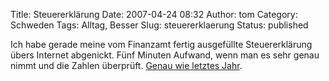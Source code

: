 Title: Steuererklärung
Date: 2007-04-24 08:32
Author: tom
Category: Schweden
Tags: Alltag, Besser
Slug: steuererklaerung
Status: published

Ich habe gerade meine vom Finanzamt fertig ausgefüllte Steuererklärung
übers Internet abgenickt. Fünf Minuten Aufwand, wenn man es sehr genau
nimmt und die Zahlen überprüft. [Genau wie letztes
Jahr](http://www.fiket.de/2006/04/15/die-schwedische-steuererklaerung/).


